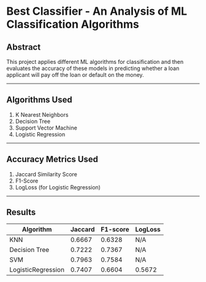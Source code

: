 # Best Classifier - An Analysis of ML Classification Algorithms

## Abstract
This project applies different ML algorithms for classification and then evaluates the accuracy of these models in predicting whether a loan applicant will pay off the loan or default on the money.

___
## Algorithms Used
1. K Nearest Neighbors
2. Decision Tree
3. Support Vector Machine
4. Logistic Regression

___
## Accuracy Metrics Used
1. Jaccard Similarity Score
2. F1-Score
3. LogLoss (for Logistic Regression)

___
## Results
| Algorithm          | Jaccard | F1-score | LogLoss |
|--------------------|---------|----------|---------|
| KNN                | 0.6667  | 0.6328   | N/A     |
| Decision Tree      | 0.7222  | 0.7367   | N/A     |
| SVM                | 0.7963  | 0.7584   | N/A     |
| LogisticRegression | 0.7407  | 0.6604   | 0.5672  |
